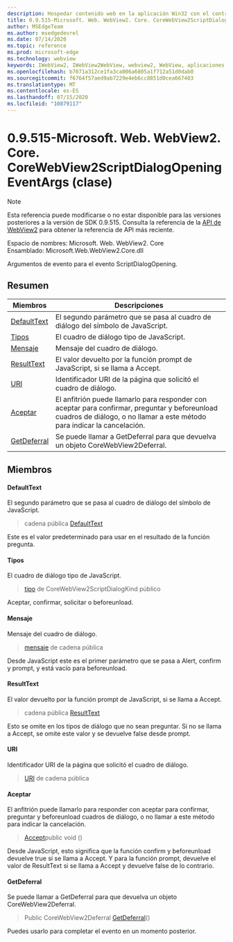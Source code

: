 ```yaml
---
description: Hospedar contenido web en la aplicación Win32 con el control Microsoft Edge WebView2
title: 0.9.515-Microsoft. Web. WebView2. Core. CoreWebView2ScriptDialogOpeningEventArgs
author: MSEdgeTeam
ms.author: msedgedevrel
ms.date: 07/14/2020
ms.topic: reference
ms.prod: microsoft-edge
ms.technology: webview
keywords: IWebView2, IWebView2WebView, webview2, WebView, aplicaciones Win32, Win32, Edge, ICoreWebView2, ICoreWebView2Controller, control de explorador, HTML Edge
ms.openlocfilehash: b7071a312ce1fa3ca006a6805a1f712a51d0dab0
ms.sourcegitcommit: f6764f57aed9ab7229e4eb6cc8851d0cea667403
ms.translationtype: MT
ms.contentlocale: es-ES
ms.lasthandoff: 07/15/2020
ms.locfileid: "10879117"
---
```

# 0.9.515-Microsoft. Web. WebView2. Core. CoreWebView2ScriptDialogOpeningEventArgs (clase) 

> [!NOTE]
> Esta referencia puede modificarse o no estar disponible para las versiones posteriores a la versión de SDK 0.9.515. Consulta la referencia de la [API de WebView2](../../../webview2-api-reference.md) para obtener la referencia de API más reciente.

Espacio de nombres: Microsoft. Web. WebView2. Core \
Ensamblado: Microsoft.Web.WebView2.Core.dll

Argumentos de evento para el evento ScriptDialogOpening.

## Resumen

 Miembros                        | Descripciones
--------------------------------|---------------------------------------------
[DefaultText](#defaulttext) | El segundo parámetro que se pasa al cuadro de diálogo del símbolo de JavaScript.
[Tipos](#kind) | El cuadro de diálogo tipo de JavaScript.
[Mensaje](#message) | Mensaje del cuadro de diálogo.
[ResultText](#resulttext) | El valor devuelto por la función prompt de JavaScript, si se llama a Accept.
[URI](#uri) | Identificador URI de la página que solicitó el cuadro de diálogo.
[Aceptar](#accept) | El anfitrión puede llamarlo para responder con aceptar para confirmar, preguntar y beforeunload cuadros de diálogo, o no llamar a este método para indicar la cancelación.
[GetDeferral](#getdeferral) | Se puede llamar a GetDeferral para que devuelva un objeto CoreWebView2Deferral.

## Miembros

#### DefaultText 

El segundo parámetro que se pasa al cuadro de diálogo del símbolo de JavaScript.

> cadena pública [DefaultText](#defaulttext)

Este es el valor predeterminado para usar en el resultado de la función pregunta.

#### Tipos 

El cuadro de diálogo tipo de JavaScript.

> [tipo](#kind) de CoreWebView2ScriptDialogKind público

Aceptar, confirmar, solicitar o beforeunload.

#### Mensaje 

Mensaje del cuadro de diálogo.

> [mensaje](#message) de cadena pública

Desde JavaScript este es el primer parámetro que se pasa a Alert, confirm y prompt, y está vacío para beforeunload.

#### ResultText 

El valor devuelto por la función prompt de JavaScript, si se llama a Accept.

> cadena pública [ResultText](#resulttext)

Esto se omite en los tipos de diálogo que no sean preguntar. Si no se llama a Accept, se omite este valor y se devuelve false desde prompt.

#### URI 

Identificador URI de la página que solicitó el cuadro de diálogo.

> [URI](#uri) de cadena pública

#### Aceptar 

El anfitrión puede llamarlo para responder con aceptar para confirmar, preguntar y beforeunload cuadros de diálogo, o no llamar a este método para indicar la cancelación.

> [Accept](#accept)public void ()

Desde JavaScript, esto significa que la función confirm y beforeunload devuelve true si se llama a Accept. Y para la función prompt, devuelve el valor de ResultText si se llama a Accept y devuelve false de lo contrario.

#### GetDeferral 

Se puede llamar a GetDeferral para que devuelva un objeto CoreWebView2Deferral.

> Public CoreWebView2Deferral [GetDeferral](#getdeferral)()

Puedes usarlo para completar el evento en un momento posterior.

